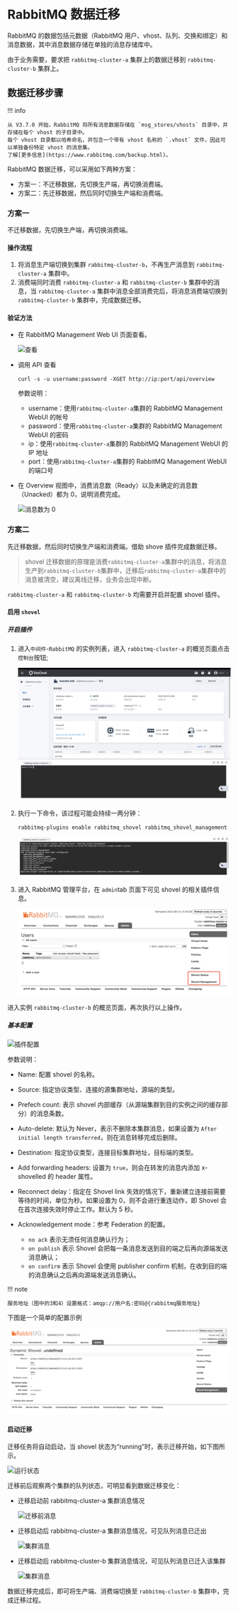 # RabbitMQ 数据迁移

RabbitMQ 的数据包括元数据（RabbitMQ 用户、vhost、队列、交换和绑定）和消息数据，其中消息数据存储在单独的消息存储库中。

由于业务需要，要求把 `rabbitmq-cluster-a` 集群上的数据迁移到 `rabbitmq-cluster-b` 集群上。

## 数据迁移步骤

!!! info

    从 V3.7.0 开始，RabbitMQ 将所有消息数据存储在 `msg_stores/vhosts` 目录中，并存储在每个 vhost 的子目录中。
    每个 vhost 目录都以哈希命名，并包含一个带有 vhost 名称的 `.vhost` 文件，因此可以单独备份特定 vhost 的消息集。
    了解[更多信息](https://www.rabbitmq.com/backup.html)。

RabbitMQ 数据迁移，可以采用如下两种方案：

- 方案一：不迁移数据，先切换生产端，再切换消费端。
- 方案二：先迁移数据，然后同时切换生产端和消费端。

### 方案一

不迁移数据，先切换生产端，再切换消费端。

#### 操作流程

1. 将消息生产端切换到集群 `rabbitmq-cluster-b`，不再生产消息到 `rabbitmq-cluster-a` 集群中。
2. 消费端同时消费 `rabbitmq-cluster-a` 和 `rabbitmq-cluster-b` 集群中的消息，当 `rabbitmq-cluster-a` 集群中消息全部消费完后，将消息消费端切换到 `rabbitmq-cluster-b` 集群中，完成数据迁移。

#### 验证方法

- 在 RabbitMQ Management Web UI 页面查看。

    ![查看](https://docs.daocloud.io/daocloud-docs-images/docs/middleware/rabbitmq/images/migrate01.png)

- 调用 API 查看

    ```shell
    curl -s -u username:password -XGET http://ip:port/api/overview
    ```

    参数说明：

    - username：使用`rabbitmq-cluster-a`集群的 RabbitMQ Management WebUI 的帐号
    - password：使用`rabbitmq-cluster-a`集群的 RabbitMQ Management WebUI 的密码
    - ip：使用`rabbitmq-cluster-a`集群的 RabbitMQ Management WebUI 的 IP 地址
    - port：使用`rabbitmq-cluster-a`集群的 RabbitMQ Management WebUI 的端口号

- 在 Overview 视图中，消费消息数（Ready）以及未确定的消息数（Unacked）都为 0，说明消费完成。

    ![消息数为 0](https://docs.daocloud.io/daocloud-docs-images/docs/middleware/rabbitmq/images/migrate02.png)

### 方案二

先迁移数据，然后同时切换生产端和消费端。借助 shove 插件完成数据迁移。

> shovel 迁移数据的原理是消费`rabbitmq-cluster-a`集群中的消息，将消息生产到`rabbitmq-cluster-b`集群中，迁移后`rabbitmq-cluster-a`集群中的消息被清空，建议离线迁移，业务会出现中断。

`rabbitmq-cluster-a` 和 `rabbitmq-cluster-b` 均需要开启并配置 shovel 插件。

#### 启用 `shovel`

##### 开启插件

1. 进入`中间件`-`RabbitMQ` 的实例列表，进入 `rabbitmq-cluster-a` 的概览页面点击`控制台`按钮;

    ![控制台](../images/migrate10.png)

2. 执行一下命令，该过程可能会持续一两分钟：

    ```shell
    rabbitmq-plugins enable rabbitmq_shovel rabbitmq_shovel_management
    ```

    ![执行命令](../images/migrate11.png)

3. 进入 RabbitMQ 管理平台，在 `admin`tab 页面下可见 shovel 的相关插件信息。

    ![开启插件](../images/migrate09.png)

进入实例 `rabbitmq-cluster-b` 的概览页面，再次执行以上操作。

##### 基本配置

![插件配置](https://docs.daocloud.io/daocloud-docs-images/docs/middleware/rabbitmq/images/migrate03.png)

参数说明：

- Name: 配置 shovel 的名称。
- Source: 指定协议类型、连接的源集群地址，源端的类型。
- Prefech count: 表示 shovel 内部缓存（从源端集群到目的实例之间的缓存部分）的消息条数。
- Auto-delete: 默认为 Never，表示不删除本集群消息，如果设置为 `After initial length transferred`，则在消息转移完成后删除。
- Destination: 指定协议类型，连接目标集群地址，目标端的类型。
- Add forwarding headers: 设置为 `true`，则会在转发的消息内添加 x-shovelled 的 header 属性。
- Reconnect delay：指定在 Shovel link 失效的情况下，重新建立连接前需要等待的时间，单位为秒。如果设置为 0，则不会进行重连动作，即 Shovel 会在首次连接失效时停止工作。默认为 5 秒。
- Acknowledgement mode：参考 Federation 的配置。

    - `no ack` 表示无须任何消息确认行为；
    - `on publish` 表示 Shovel 会把每一条消息发送到目的端之后再向源端发送消息确认；
    - `on confirm` 表示 Shovel 会使用 publisher confirm 机制，在收到目的端的消息确认之后再向源端发送消息确认。

!!! note

    服务地址（图中的3和4）设置格式：amqp://用户名:密码@{rabbitmq服务地址}

下图是一个简单的配置示例

![配置示例](../images/migrate12.png)

#### 启动迁移

迁移任务将自动启动，当 shovel 状态为“running”时，表示迁移开始，如下图所示。

![运行状态](https://docs.daocloud.io/daocloud-docs-images/docs/middleware/rabbitmq/images/migrate06.png)

迁移前后观察两个集群的队列状态，可明显看到数据迁移变化：

- 迁移启动前 rabbitmq-cluster-a 集群消息情况

    ![迁移前消息](https://docs.daocloud.io/daocloud-docs-images/docs/middleware/rabbitmq/images/migrate04.png)

- 迁移启动后 rabbitmq-cluster-a 集群消息情况，可见队列消息已迁出

    ![集群消息](https://docs.daocloud.io/daocloud-docs-images/docs/middleware/rabbitmq/images/migrate07.png)

- 迁移启动后 rabbitmq-cluster-b 集群消息情况，可见队列消息已迁入该集群

    ![集群消息](https://docs.daocloud.io/daocloud-docs-images/docs/middleware/rabbitmq/images/migrate08.png)


数据迁移完成后，即可将生产端、消费端切换至 `rabbitmq-cluster-b` 集群中，完成迁移过程。

